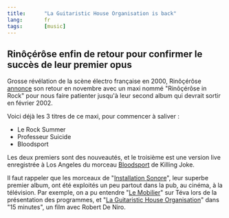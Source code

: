 ```yaml
---
title:      "La Guitaristic House Organisation is back"
lang:       fr
tags:       [music]
---
```


## Rinôçérôse enfin de retour pour confirmer le succès de leur premier opus

Grosse révélation de la scène électro française en 2000, Rinôçérôse [annonce](http://www.rinocerose.com/info/story23.html) son retour en novembre avec un maxi nommé "Rinôçérôse in Rock" pour nous faire patienter jusqu'à leur second album qui devrait sortir en février 2002.

Voici déjà les 3 titres de ce maxi, pour commencer à saliver :


- Le Rock Summer
- Professeur Suicide
- Bloodsport

Les deux premiers sont des nouveautés, et le troisième est une version live enregistrée à Los Angeles du morceau [Bloodsport](http://www.amazon.com/exec/obidos/clipserve/B000003S1I001004/107-5048265-4270920) de Killing Joke.

Il faut rappeler que les morceaux de "[Installation Sonore](http://www.amazon.com/exec/obidos/ASIN/B00004RCXP/phpheaven)", leur superbe premier album, ont été exploités un peu partout dans la pub, au cinéma, à la télévision. Par exemple, on a pu entendre "[Le Mobilier](http://www.amazon.com/exec/obidos/clipserve/B00004RCXP001004/107-5048265-4270920)" sur Téva lors de la présentation des programmes, et "[La Guitaristic House Organisation](http://www.amazon.com/exec/obidos/clipserve/B00004RCXP001001/107-5048265-4270920)" dans "15 minutes", un film avec Robert De Niro.
